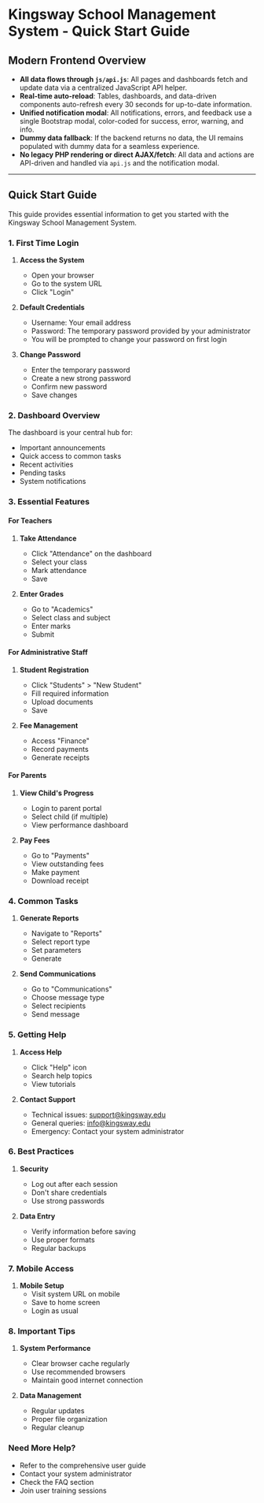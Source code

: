 # Kingsway School Management System - Quick Start Guide

## Modern Frontend Overview

- **All data flows through `js/api.js`**: All pages and dashboards fetch and update data via a centralized JavaScript API helper.
- **Real-time auto-reload**: Tables, dashboards, and data-driven components auto-refresh every 30 seconds for up-to-date information.
- **Unified notification modal**: All notifications, errors, and feedback use a single Bootstrap modal, color-coded for success, error, warning, and info.
- **Dummy data fallback**: If the backend returns no data, the UI remains populated with dummy data for a seamless experience.
- **No legacy PHP rendering or direct AJAX/fetch**: All data and actions are API-driven and handled via `api.js` and the notification modal.

---

## Quick Start Guide

This guide provides essential information to get you started with the Kingsway School Management System.

### 1. First Time Login

1. **Access the System**
   - Open your browser
   - Go to the system URL
   - Click "Login"

2. **Default Credentials**
   - Username: Your email address
   - Password: The temporary password provided by your administrator
   - You will be prompted to change your password on first login

3. **Change Password**
   - Enter the temporary password
   - Create a new strong password
   - Confirm new password
   - Save changes

### 2. Dashboard Overview

The dashboard is your central hub for:
- Important announcements
- Quick access to common tasks
- Recent activities
- Pending tasks
- System notifications

### 3. Essential Features

#### For Teachers
1. **Take Attendance**
   - Click "Attendance" on the dashboard
   - Select your class
   - Mark attendance
   - Save

2. **Enter Grades**
   - Go to "Academics"
   - Select class and subject
   - Enter marks
   - Submit

#### For Administrative Staff
1. **Student Registration**
   - Click "Students" > "New Student"
   - Fill required information
   - Upload documents
   - Save

2. **Fee Management**
   - Access "Finance"
   - Record payments
   - Generate receipts

#### For Parents
1. **View Child's Progress**
   - Login to parent portal
   - Select child (if multiple)
   - View performance dashboard

2. **Pay Fees**
   - Go to "Payments"
   - View outstanding fees
   - Make payment
   - Download receipt

### 4. Common Tasks

1. **Generate Reports**
   - Navigate to "Reports"
   - Select report type
   - Set parameters
   - Generate

2. **Send Communications**
   - Go to "Communications"
   - Choose message type
   - Select recipients
   - Send message

### 5. Getting Help

1. **Access Help**
   - Click "Help" icon
   - Search help topics
   - View tutorials

2. **Contact Support**
   - Technical issues: support@kingsway.edu
   - General queries: info@kingsway.edu
   - Emergency: Contact your system administrator

### 6. Best Practices

1. **Security**
   - Log out after each session
   - Don't share credentials
   - Use strong passwords

2. **Data Entry**
   - Verify information before saving
   - Use proper formats
   - Regular backups

### 7. Mobile Access

1. **Mobile Setup**
   - Visit system URL on mobile
   - Save to home screen
   - Login as usual

### 8. Important Tips

1. **System Performance**
   - Clear browser cache regularly
   - Use recommended browsers
   - Maintain good internet connection

2. **Data Management**
   - Regular updates
   - Proper file organization
   - Regular cleanup

### Need More Help?

- Refer to the comprehensive user guide
- Contact your system administrator
- Check the FAQ section
- Join user training sessions 